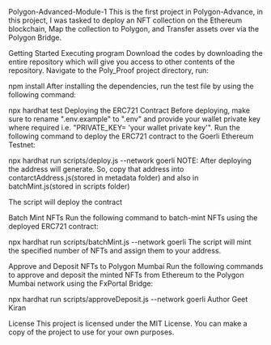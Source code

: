 Polygon-Advanced-Module-1
This is the first project in Polygon-Advance, in this project, I was tasked to deploy an NFT collection on the Ethereum blockchain, Map the collection to Polygon, and Transfer assets over via the Polygon Bridge.

Getting Started
Executing program
Download the codes by downloading the entire repository which will give you access to other contents of the repository. Navigate to the Poly_Proof project directory, run:

 npm install
After installing the dependencies, run the test file by using the following command:

npx hardhat test
Deploying the ERC721 Contract
Before deploying, make sure to rename ".env.example" to ".env" and provide your wallet private key where required i.e. "PRIVATE_KEY= 'your wallet private key'". Run the following command to deploy the ERC721 contract to the Goerli Ethereum Testnet:

npx hardhat run scripts/deploy.js --network goerli 
NOTE:
After deploying the address will generate. So, copy that address into contarctAddress.js(stored in metadata folder) and also in batchMint.js(stored in scripts folder)

The script will deploy the contract

Batch Mint NFTs
Run the following command to batch-mint NFTs using the deployed ERC721 contract:

npx hardhat run scripts/batchMint.js --network goerli
The script will mint the specified number of NFTs and assign them to your address.

Approve and Deposit NFTs to Polygon Mumbai
Run the following commands to approve and deposit the minted NFTs from Ethereum to the Polygon Mumbai network using the FxPortal Bridge:

npx hardhat run scripts/approveDeposit.js --network goerli
Author
Geet Kiran

License
This project is licensed under the MIT License. You can make a copy of the project to use for your own purposes.
